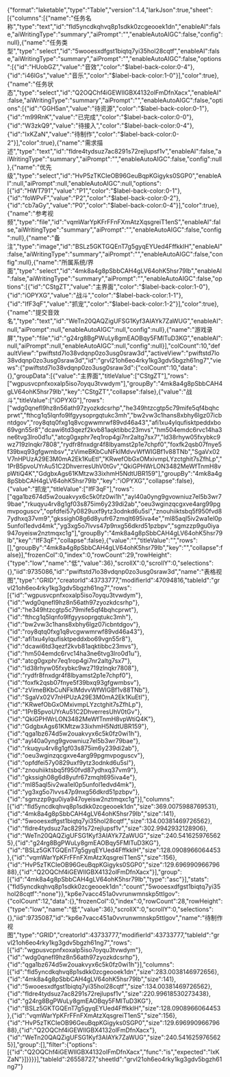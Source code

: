 {"format":"laketable","type":"Table","version":1.4,"larkJson":true,"sheet":[{"columns":[{"name":"任务名称","type":"text","id":"fld5yncdkqhvq8p1sdkk0zcgeooek1dn","enableAI":false,"aiWritingType":"summary","aiPrompt":"","enableAutoAIGC":false,"config":null},{"name":"任务类型","type":"select","id":"5wooesxdfgst1biqtq7yi35hol28cqtf","enableAI":false,"aiWritingType":"summary","aiPrompt":"","enableAutoAIGC":false,"options":[{"id":"HUobGZ","value":"音效","color":"$label-back-color:0-4"},{"id":"i46lGs","value":"音乐","color":"$label-back-color:1-0"}],"color":true},{"name":"任务状态","type":"select","id":"Q2OQChf4iGEWIlGBX4132olFmDfnXacx","enableAI":false,"aiWritingType":"summary","aiPrompt":"","enableAutoAIGC":false,"options":[{"id":"GGH5an","value":"待资源","color":"$label-back-color:0-1"},{"id":"m99RnK","value":"已完成","color":"$label-back-color:0-0"},{"id":"W3zkQ9","value":"待接入","color":"$label-back-color:0-4"},{"id":"IxKZaN","value":"待制作","color":"$label-back-color:0-2"}],"color":true},{"name":"需求描述","type":"text","id":"fldre4tydsuz7ac8291s72rejlupsf1v","enableAI":false,"aiWritingType":"summary","aiPrompt":"","enableAutoAIGC":false,"config":null},{"name":"优先级","type":"select","id":"HvP5zTKCIeOB96GeuBqpKGigyks0SGP0","enableAI":null,"aiPrompt":null,"enableAutoAIGC":null,"options":[{"id":"HWT791","value":"P1","color":"$label-back-color:0-1"},{"id":"foWPvF","value":"P2","color":"$label-back-color:0-2"},{"id":"cb7aGy","value":"P0","color":"$label-back-color:0-4"}],"color":true},{"name":"参考视频","type":"file","id":"vqmWarYpKFrFFnFXmAtzXqsgreiT1enS","enableAI":false,"aiWritingType":"summary","aiPrompt":"","enableAutoAIGC":false,"config":null},{"name":"备注","type":"image","id":"BSLz5GKTGQEnT7g5gyqEYUed4FffkklH","enableAI":false,"aiWritingType":"summary","aiPrompt":"","enableAutoAIGC":false,"config":null},{"name":"所属系统/界面","type":"select","id":"4mk8a4g8pSbbCAH4gLV64ohK5hsr79lb","enableAI":false,"aiWritingType":"summary","aiPrompt":"","enableAutoAIGC":false,"options":[{"id":"CStgZT","value":"主界面","color":"$label-back-color:1-0"},{"id":"iOPYXG","value":"战斗","color":"$label-back-color:1-1"},{"id":"IfF3qF","value":"抓宠","color":"$label-back-color:1-2"}],"color":true},{"name":"提交音效名","type":"text","id":"WeTn20QAQZigUFSG1Kyf3AIAYk7ZaWUG","enableAI":null,"aiPrompt":null,"enableAutoAIGC":null,"config":null},{"name":"游戏录屏","type":"file","id":"g24rg8BgPWuLy8gmEAOBqy5FMlTuD3KG","enableAI":null,"aiPrompt":null,"enableAutoAIGC":null,"config":null}],"colCount":10,"defaultView":"pwiftstd7lo38vdqnp0zo3usg0sraw3d","activeView":"pwiftstd7lo38vdqnp0zo3usg0sraw3d","id":"grvl21oh6eo4rky1kg3gdv5bgzh61ng7","views":{"pwiftstd7lo38vdqnp0zo3usg0sraw3d":{"colCount":10,"data":{},"groupData":[{"value":"主界面","titleValue":["CStgZT"],"rows":["wgpusvcpnfxoxalp5iso7oyqu3tvwdym"],"groupBy":"4mk8a4g8pSbbCAH4gLV64ohK5hsr79lb","key":"CStgZT","collapse":false},{"value":"战斗","titleValue":["iOPYXG"],"rows":["wdg0qnefl9hz8n56ath97zyozkdcsrhp","he349htzcgtp5c79mife5qf4bqhcprwt","fthcg1q5lqnfo9lfgyysoprgqtukc3mh","bw2vw3c1hans8xbhy6lgz07icbntdgov","roy8qtq0fxg1q8vcgwwmrwf89vd46a43","afi1xu4ylqufisktpeddxbo69vgn55r8","dcawi6td3qezf2kvb81aqktibbc23mvs","hm504emdc6rvc14ha3ne6tvg3lro0d1u","atcg0gxphr7eq1rop4gi7nr2altg7sx7","ld38rhyw05fxybkc9wz719zlnqkr7808","rydfr8fnxdgr4f8lbyamst2p1e7chpf0","foxfk2qsb07fnye5f39bxq93gfgwmbsv","zVimeBKbCuNFkIMdvvWfWIGBf1v88TNb","SgaVx02V7nHPUzA29E3M0mA2Ek1KuEtI","KRwefObGxOMxivmpLYzctghit7sZfhLp","1PrB5pvoUYrAu51C2DhverresUhV0tGv","QkiGPHWrLON3482MeWfTnmH8vpWtiQ4K","GdgbxAgs61KMtzw33ixhmH5NdtUBR159"],"groupBy":"4mk8a4g8pSbbCAH4gLV64ohK5hsr79lb","key":"iOPYXG","collapse":false},{"value":"抓宠","titleValue":["IfF3qF"],"rows":["qga1bz674d5w2ouakvyx6c5k0fz0wi1h","ayl40a0yng9gvowniuz7el5b3wr79bae","rkuqyu4rv8g1gf03s875im6y239di2ab","oeu3wginzqcgxve4arg99pgmvpoguscv","opfdfei57y0829uxf9ytz3odnkd6u5sl","znouhiiktsbq5f950fvd87ydhxq37vm9","gkssigh08g6d8yufr67zmqlt695iva4e","ml85aql5iv2wa1el0p5unfol1edvd4mk","yg3xg5o7lvvs47p9nxg56dkrd51pzbpv","sgmzzp9gu0iya947oyeisw2nztmqxc1g"],"groupBy":"4mk8a4g8pSbbCAH4gLV64ohK5hsr79lb","key":"IfF3qF","collapse":false},{"value":"","titleValue":"","rows":[],"groupBy":"4mk8a4g8pSbbCAH4gLV64ohK5hsr79lb","key":"","collapse":false}],"frozenCol":0,"index":0,"rowCount":29,"rowHeight":{"type":"low","name":"低","value":36},"scrollX":0,"scrollY":0,"selections":{},"iid":9735086,"id":"pwiftstd7lo38vdqnp0zo3usg0sraw3d","name":"表格视图","type":"GRID","creatorId":43733777,"modifierId":47094816,"tableId":"grvl21oh6eo4rky1kg3gdv5bgzh61ng7","rows":[{"id":"wgpusvcpnfxoxalp5iso7oyqu3tvwdym"},{"id":"wdg0qnefl9hz8n56ath97zyozkdcsrhp"},{"id":"he349htzcgtp5c79mife5qf4bqhcprwt"},{"id":"fthcg1q5lqnfo9lfgyysoprgqtukc3mh"},{"id":"bw2vw3c1hans8xbhy6lgz07icbntdgov"},{"id":"roy8qtq0fxg1q8vcgwwmrwf89vd46a43"},{"id":"afi1xu4ylqufisktpeddxbo69vgn55r8"},{"id":"dcawi6td3qezf2kvb81aqktibbc23mvs"},{"id":"hm504emdc6rvc14ha3ne6tvg3lro0d1u"},{"id":"atcg0gxphr7eq1rop4gi7nr2altg7sx7"},{"id":"ld38rhyw05fxybkc9wz719zlnqkr7808"},{"id":"rydfr8fnxdgr4f8lbyamst2p1e7chpf0"},{"id":"foxfk2qsb07fnye5f39bxq93gfgwmbsv"},{"id":"zVimeBKbCuNFkIMdvvWfWIGBf1v88TNb"},{"id":"SgaVx02V7nHPUzA29E3M0mA2Ek1KuEtI"},{"id":"KRwefObGxOMxivmpLYzctghit7sZfhLp"},{"id":"1PrB5pvoUYrAu51C2DhverresUhV0tGv"},{"id":"QkiGPHWrLON3482MeWfTnmH8vpWtiQ4K"},{"id":"GdgbxAgs61KMtzw33ixhmH5NdtUBR159"},{"id":"qga1bz674d5w2ouakvyx6c5k0fz0wi1h"},{"id":"ayl40a0yng9gvowniuz7el5b3wr79bae"},{"id":"rkuqyu4rv8g1gf03s875im6y239di2ab"},{"id":"oeu3wginzqcgxve4arg99pgmvpoguscv"},{"id":"opfdfei57y0829uxf9ytz3odnkd6u5sl"},{"id":"znouhiiktsbq5f950fvd87ydhxq37vm9"},{"id":"gkssigh08g6d8yufr67zmqlt695iva4e"},{"id":"ml85aql5iv2wa1el0p5unfol1edvd4mk"},{"id":"yg3xg5o7lvvs47p9nxg56dkrd51pzbpv"},{"id":"sgmzzp9gu0iya947oyeisw2nztmqxc1g"}],"columns":[{"id":"fld5yncdkqhvq8p1sdkk0zcgeooek1dn","size":369.0075988769531},{"id":"4mk8a4g8pSbbCAH4gLV64ohK5hsr79lb","size":141},{"id":"5wooesxdfgst1biqtq7yi35hol28cqtf","size":134.00381469726562},{"id":"fldre4tydsuz7ac8291s72rejlupsf1v","size":302.9942932128906},{"id":"WeTn20QAQZigUFSG1Kyf3AIAYk7ZaWUG","size":240.5416259765625},{"id":"g24rg8BgPWuLy8gmEAOBqy5FMlTuD3KG"},{"id":"BSLz5GKTGQEnT7g5gyqEYUed4FffkklH","size":128.0908966064453},{"id":"vqmWarYpKFrFFnFXmAtzXqsgreiT1enS","size":156},{"id":"HvP5zTKCIeOB96GeuBqpKGigyks0SGP0","size":129.69699096679688},{"id":"Q2OQChf4iGEWIlGBX4132olFmDfnXacx"}],"group":[{"id":"4mk8a4g8pSbbCAH4gLV64ohK5hsr79lb","type":"asc"}],"stats":{"fld5yncdkqhvq8p1sdkk0zcgeooek1dn":"count","5wooesxdfgst1biqtq7yi35hol28cqtf":"none"}},"kp6e7vacc451a0vvrunwmnskp5ttlgov":{"colCount":12,"data":{},"frozenCol":0,"index":0,"rowCount":28,"rowHeight":{"type":"low","name":"低","value":36},"scrollX":0,"scrollY":0,"selections":{},"iid":9735087,"id":"kp6e7vacc451a0vvrunwmnskp5ttlgov","name":"待制作视图","type":"GRID","creatorId":43733777,"modifierId":43733777,"tableId":"grvl21oh6eo4rky1kg3gdv5bgzh61ng7","rows":[{"id":"wgpusvcpnfxoxalp5iso7oyqu3tvwdym"},{"id":"wdg0qnefl9hz8n56ath97zyozkdcsrhp"},{"id":"qga1bz674d5w2ouakvyx6c5k0fz0wi1h"}],"columns":[{"id":"fld5yncdkqhvq8p1sdkk0zcgeooek1dn","size":283.0038146972656},{"id":"4mk8a4g8pSbbCAH4gLV64ohK5hsr79lb","size":141},{"id":"5wooesxdfgst1biqtq7yi35hol28cqtf","size":134.00381469726562},{"id":"fldre4tydsuz7ac8291s72rejlupsf1v","size":220.99618530273438},{"id":"g24rg8BgPWuLy8gmEAOBqy5FMlTuD3KG"},{"id":"BSLz5GKTGQEnT7g5gyqEYUed4FffkklH","size":128.0908966064453},{"id":"vqmWarYpKFrFFnFXmAtzXqsgreiT1enS","size":156},{"id":"HvP5zTKCIeOB96GeuBqpKGigyks0SGP0","size":129.69699096679688},{"id":"Q2OQChf4iGEWIlGBX4132olFmDfnXacx"},{"id":"WeTn20QAQZigUFSG1Kyf3AIAYk7ZaWUG","size":240.5416259765625}],"group":[],"filter":{"options":[{"id":"Q2OQChf4iGEWIlGBX4132olFmDfnXacx","func":"is","expected":"IxKZaN"}]}}}}],"tableId":26558727,"sheetId":"grvl21oh6eo4rky1kg3gdv5bgzh61ng7"}